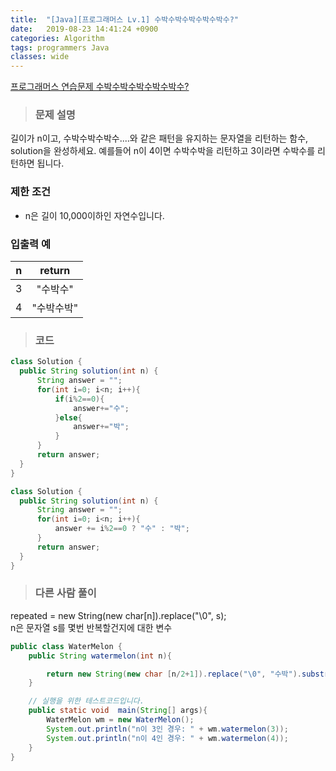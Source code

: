 ```yaml
---
title:  "[Java][프로그래머스 Lv.1] 수박수박수박수박수박수?"
date:   2019-08-23 14:41:24 +0900
categories: Algorithm
tags: programmers Java
classes: wide
---  
```


[프로그래머스 연습문제 수박수박수박수박수박수?](https://programmers.co.kr/learn/courses/30/lessons/12922)  

> ### 문제 설명   

길이가 n이고, 수박수박수박수....와 같은 패턴을 유지하는 문자열을 리턴하는 함수, solution을 완성하세요. 예를들어 n이 4이면 수박수박을 리턴하고 3이라면 수박수를 리턴하면 됩니다.  

### 제한 조건  

- n은 길이 10,000이하인 자연수입니다.  

### 입출력 예  

| n 	|   return   	|
|:-:	|:----------:	|
| 3 	|  "수박수"  	|
| 4 	| "수박수박" 	|

>### 코드  

```java
class Solution {
  public String solution(int n) {
      String answer = "";
      for(int i=0; i<n; i++){
          if(i%2==0){
              answer+="수";
          }else{
              answer+="박";
          }
      }
      return answer;
  }
}
```  

```java
class Solution {
  public String solution(int n) {
      String answer = "";
      for(int i=0; i<n; i++){
          answer += i%2==0 ? "수" : "박";
      }
      return answer;
  }
}
```

>### 다른 사람 풀이  

repeated = new String(new char[n]).replace("\0", s);  
n은 문자열 s를 몇번 반복할건지에 대한 변수  

```java
public class WaterMelon {
    public String watermelon(int n){

        return new String(new char [n/2+1]).replace("\0", "수박").substring(0,n);
    }

    // 실행을 위한 테스트코드입니다.
    public static void  main(String[] args){
        WaterMelon wm = new WaterMelon();
        System.out.println("n이 3인 경우: " + wm.watermelon(3));
        System.out.println("n이 4인 경우: " + wm.watermelon(4));
    }
}
```
